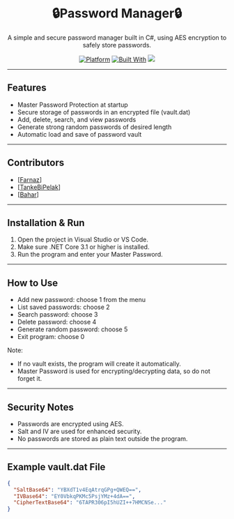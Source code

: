 <div align="center">
  
# 🔒Password Manager🔒
A simple and secure password manager built in C#, using AES encryption to safely store passwords.

[![Platform](https://img.shields.io/badge/platform-Windows-black.svg)](#platform)  [![Built With](https://img.shields.io/badge/built%20with-C%23-blue.svg)](https://docs.microsoft.com/dotnet/csharp/)    <img src="https://img.shields.io/github/stars/BxharAhmadi/Password_Manager?style=social" />

</div>

---

## Features

- Master Password Protection at startup  
- Secure storage of passwords in an encrypted file (vault.dat)  
- Add, delete, search, and view passwords  
- Generate strong random passwords of desired length  
- Automatic load and save of password vault  

---


## Contributors

- [[Farnaz](https://github.com/Farnaztr)]
- [[TankeBiPelak](https://github.com/TankeBiPelak)]
- [[Bahar](https://github.com/BxharAhmadi)]

--- 

## Installation & Run

1. Open the project in Visual Studio or VS Code.  
2. Make sure .NET Core 3.1 or higher is installed.  
3. Run the program and enter your Master Password.  

---

## How to Use

- Add new password: choose 1 from the menu  
- List saved passwords: choose 2  
- Search password: choose 3  
- Delete password: choose 4  
- Generate random password: choose 5  
- Exit program: choose 0  


Note:  
- If no vault exists, the program will create it automatically.  
- Master Password is used for encrypting/decrypting data, so do not forget it.  

---

## Security Notes

- Passwords are encrypted using AES.  
- Salt and IV are used for enhanced security.  
- No passwords are stored as plain text outside the program.  

---

## Example vault.dat File

```json
{
  "SaltBase64": "YBXdT1v4EqAtrqGPg+QWEQ==",
  "IVBase64": "EY0VbkqPKMc5PsjYMz+4dA==",
  "CipherTextBase64": "6TAPR306pI5hUZI++7HMCNSe..."
}
